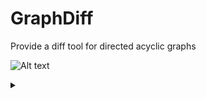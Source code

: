 # GraphDiff
Provide a diff tool for directed acyclic graphs

![Alt text](https://g.gravizo.com/source/custom_mark10?https%3A%2F%2Fraw.githubusercontent.com%2FTLmaK0%2Fgravizo%2Fmaster%2FREADME.md)
<details> 
<summary></summary>
custom_mark10
digraph G {
0[label=glossary,shape=component,width=1,height=1,fillcolor="#0000ee5f",color=black,style=filled];
1[label="titleGlossary",shape=ellipse,width=1,height=1,fillcolor="#0000ee5f",color=black,style=filled];
2[label=GlossDiv,shape=component,width=1,height=1,fillcolor="#0000ee5f",color=black,style=filled];
0->1 ;
1->2 ;
0->2 ;
}
custom_mark10
</details>
